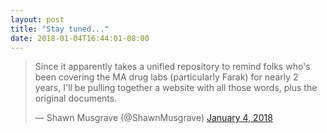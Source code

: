 ```yaml
---
layout: post
title: "Stay tuned..."
date: 2018-01-04T16:44:01-08:00
---
```


<blockquote class="twitter-tweet">
<p dir="ltr" lang="en">Since it apparently takes a unified repository to remind folks who's been covering the MA drug labs (particularly Farak) for nearly 2 years, I'll be pulling together a website with all those words, plus the original documents.</p>
— Shawn Musgrave (@ShawnMusgrave) <a href="https://twitter.com/ShawnMusgrave/status/948969670287163392?ref_src=twsrc%5Etfw" target="_blank">January 4, 2018</a></blockquote>